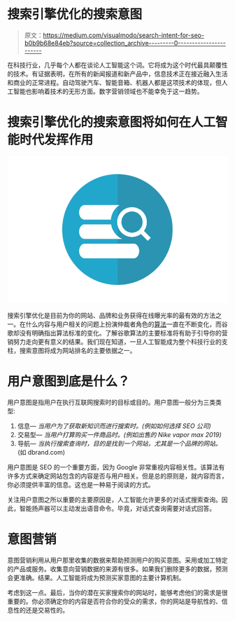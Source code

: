 # 搜索引擎优化的搜索意图

> 原文：<https://medium.com/visualmodo/search-intent-for-seo-b0b9b68e84eb?source=collection_archive---------0----------------------->

在科技行业，几乎每个人都在谈论人工智能这个词。它将成为这个时代最具颠覆性的技术。有证据表明，在所有的新闻报道和新产品中，信息技术正在接近融入生活和商业的正常进程。自动驾驶汽车、智能音箱、机器人都是这项技术的体现，但人工智能也影响着技术的无形方面。数字营销领域也不能幸免于这一趋势。

# 搜索引擎优化的搜索意图将如何在人工智能时代发挥作用

![](img/b13e2076c71c265808b261f7c1bc313b.png)

搜索引擎优化是目前为你的网站、品牌和业务获得在线曝光率的最有效的方法之一。在什么内容与用户相关的问题上扮演仲裁者角色的[算法](https://www.techopedia.com/definition/29609/hummingbird-google)一直在不断变化，而谷歌却没有明确指出算法标准的变化。了解谷歌算法的主要标准将有助于引导你的营销努力走向更有意义的结果。我们现在知道，一旦人工智能成为整个科技行业的支柱，搜索意图将成为网站排名的主要依据之一。

# 用户意图到底是什么？

用户意图是指用户在执行互联网搜索时的目标或目的。用户意图一般分为三类类型:

1.  信息— *当用户为了获取新知识而进行搜索时。(例如如何选择 SEO 公司)*
2.  交易型— *当用户打算购买一件商品时。(例如出售的 Nike vapor max 2019)*
3.  导航— *当执行搜索查询时，目的是找到一个网站，尤其是一个品牌的网站。*(如 dbrand.com)

用户意图是 SEO 的一个重要方面，因为 Google 非常重视内容相关性。该算法有许多方式来确定网站包含的内容是否与用户相关。但是总的原则是，就内容而言，你必须提供丰富的信息。这也是一种易于阅读的方式。

关注用户意图之所以重要的主要原因是，人工智能允许更多的对话式搜索查询。因此，智能扬声器可以主动发出语音命令。毕竟，对话式查询需要对话式回答。

# 意图营销

意图营销利用从用户那里收集的数据来帮助预测用户的购买意图。采用或加工特定的产品或服务。收集意向营销数据的来源有很多。如果我们删除更多的数据，预测会更准确。结果。人工智能将成为预测买家意图的主要计算机制。

考虑到这一点。最后，当你的潜在买家搜索你的网站时，能够考虑他们的需求是很重要的。你必须确定你的内容是否符合你的受众的需求，你的网站是导航性的、信息性的还是交易性的。